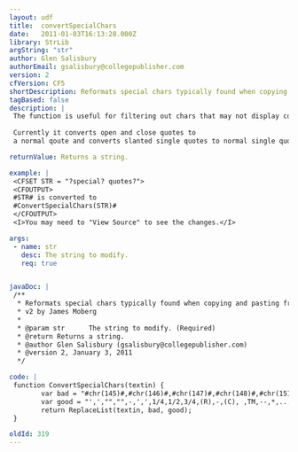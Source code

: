 ```yaml
---
layout: udf
title:  convertSpecialChars
date:   2011-01-03T16:13:28.000Z
library: StrLib
argString: "str"
author: Glen Salisbury
authorEmail: gsalisbury@collegepublisher.com
version: 2
cfVersion: CF5
shortDescription: Reformats special chars typically found when copying and pasting from Word.
tagBased: false
description: |
 The function is useful for filtering out chars that may not display correctly when viewed in a text only format.
 
 Currently it converts open and close quotes to
 a normal qoute and converts slanted single quotes to normal single quotes

returnValue: Returns a string.

example: |
 <CFSET STR = "?special? quotes?">
 <CFOUTPUT>
 #STR# is converted to 
 #ConvertSpecialChars(STR)#
 </CFOUTPUT>
 <I>You may need to "View Source" to see the changes.</I>

args:
 - name: str
   desc: The string to modify.
   req: true


javaDoc: |
 /**
  * Reformats special chars typically found when copying and pasting from Word.
  * v2 by James Moberg
  * 
  * @param str      The string to modify. (Required)
  * @return Returns a string. 
  * @author Glen Salisbury (gsalisbury@collegepublisher.com) 
  * @version 2, January 3, 2011 
  */

code: |
 function ConvertSpecialChars(textin) {
        var bad = "#chr(145)#,#chr(146)#,#chr(147)#,#chr(148)#,#chr(151)#,#CHR(8217)#,#CHR(8216)#,#chr(188)#,#chr(189)#,#chr(190)#,#chr(174)#,#chr(173)#,#chr(169)#,#chr(160)#,#chr(153)#,#chr(150)#,#chr(149)#,#chr(133)#,#CHR(8220)#,#CHR(8221)#";
        var good = "',',"","",-,',',1/4,1/2,3/4,(R),-,(C), ,TM,--,*,...,"",""";
        return ReplaceList(textin, bad, good);
 }

oldId: 319
---
```


